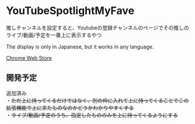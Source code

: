 # YouTubeSpotlightMyFave
推しチャンネルを設定すると、Youtubeの登録チャンネルのページでその推しのライブ/動画/予定を一番上に表示するやつ

The display is only in Japanese, but it works in any language.

[Chrome Web Store](https://chrome.google.com/webstore/detail/youtubespotlightmyfave/leembkoklbpinhklepgiepcgjpocmgbn)

## 開発予定
追加済み  
・~~ただ上に持ってくるだけではなく、別の枠に入れて上に持ってくることでこの拡張機能で上に来たものなのかどうかわかりやすくする~~  
・~~ライブ/動画/予定のうち、指定したもののみを上に持ってくるようにする~~  
